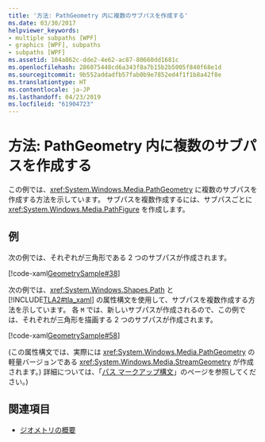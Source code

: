 ```yaml
---
title: '方法: PathGeometry 内に複数のサブパスを作成する'
ms.date: 03/30/2017
helpviewer_keywords:
- multiple subpaths [WPF]
- graphics [WPF], subpaths
- subpaths [WPF]
ms.assetid: 104a862c-dde2-4e62-ac87-80660dd1681c
ms.openlocfilehash: 286075448cd6a343f8a7b15b2b5005f840f68e1d
ms.sourcegitcommit: 9b552addadfb57fab0b9e7852ed4f1f1b8a42f8e
ms.translationtype: HT
ms.contentlocale: ja-JP
ms.lasthandoff: 04/23/2019
ms.locfileid: "61904723"
---
```

# <a name="how-to-create-multiple-subpaths-within-a-pathgeometry"></a>方法: PathGeometry 内に複数のサブパスを作成する
この例では、<xref:System.Windows.Media.PathGeometry> に複数のサブパスを作成する方法を示しています。 サブパスを複数作成するには、サブパスごとに <xref:System.Windows.Media.PathFigure> を作成します。  
  
## <a name="example"></a>例  
 次の例では、それぞれが三角形である 2 つのサブパスが作成されます。  
  
 [!code-xaml[GeometrySample#38](~/samples/snippets/csharp/VS_Snippets_Wpf/GeometrySample/CS/pathgeometryexample.xaml#38)]  
  
 次の例では、<xref:System.Windows.Shapes.Path> と [!INCLUDE[TLA2#tla_xaml](../../../../includes/tla2sharptla-xaml-md.md)] の属性構文を使用して、サブパスを複数作成する方法を示しています。 各 `M` では、新しいサブパスが作成されるので、この例では、それぞれが三角形を描画する 2 つのサブパスが作成されます。  
  
 [!code-xaml[GeometrySample#58](~/samples/snippets/csharp/VS_Snippets_Wpf/GeometrySample/CS/geometryattributesyntaxexample.xaml#58)]  
  
 (この属性構文では、実際には <xref:System.Windows.Media.PathGeometry> の軽量バージョンである <xref:System.Windows.Media.StreamGeometry> が作成されます。) 詳細については、「[パス マークアップ構文](path-markup-syntax.md)」のページを参照してください。)  
  
## <a name="see-also"></a>関連項目

- [ジオメトリの概要](geometry-overview.md)
